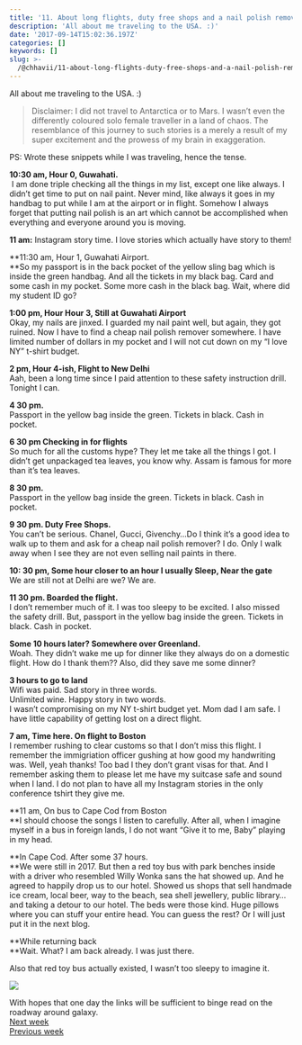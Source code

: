 ```yaml
---
title: '11. About long flights, duty free shops and a nail polish remover.'
description: 'All about me traveling to the USA. :)'
date: '2017-09-14T15:02:36.197Z'
categories: []
keywords: []
slug: >-
  /@chhavii/11-about-long-flights-duty-free-shops-and-a-nail-polish-remover-c81d1d49f385
---
```


All about me traveling to the USA. :)

> Disclaimer: I did not travel to Antarctica or to Mars. I wasn’t even the differently coloured solo female traveller in a land of chaos. The resemblance of this journey to such stories is a merely a result of my super excitement and the prowess of my brain in exaggeration.

PS: Wrote these snippets while I was traveling, hence the tense.

**10:30 am, Hour 0, Guwahati.**  
 I am done triple checking all the things in my list, except one like always. I didn’t get time to put on nail paint. Never mind, like always it goes in my handbag to put while I am at the airport or in flight. Somehow I always forget that putting nail polish is an art which cannot be accomplished when everything and everyone around you is moving.

**11 am:** Instagram story time. I love stories which actually have story to them!

**11:30 am, Hour 1, Guwahati Airport.  
**So my passport is in the back pocket of the yellow sling bag which is inside the green handbag. And all the tickets in my black bag. Card and some cash in my pocket. Some more cash in the black bag. Wait, where did my student ID go?

**1:00 pm, Hour Hour 3, Still at Guwahati Airport**  
Okay, my nails are jinxed. I guarded my nail paint well, but again, they got ruined. Now I have to find a cheap nail polish remover somewhere. I have limited number of dollars in my pocket and I will not cut down on my “I love NY” t-shirt budget.

**2 pm, Hour 4-ish, Flight to New Delhi**  
Aah, been a long time since I paid attention to these safety instruction drill. Tonight I can.

**4 30 pm.**  
Passport in the yellow bag inside the green. Tickets in black. Cash in pocket.

**6 30 pm Checking in for flights**  
So much for all the customs hype? They let me take all the things I got. I didn’t get unpackaged tea leaves, you know why. Assam is famous for more than it’s tea leaves.

**8 30 pm.**  
Passport in the yellow bag inside the green. Tickets in black. Cash in pocket.

**9 30 pm. Duty Free Shops.**   
You can’t be serious. Chanel, Gucci, Givenchy…Do I think it’s a good idea to walk up to them and ask for a cheap nail polish remover? I do. Only I walk away when I see they are not even selling nail paints in there.

**10: 30 pm, Some hour closer to an hour I usually Sleep, Near the gate**  
We are still not at Delhi are we? We are.

**11 30 pm. Boarded the flight.**  
I don’t remember much of it. I was too sleepy to be excited. I also missed the safety drill. But, passport in the yellow bag inside the green. Tickets in black. Cash in pocket.

**Some 10 hours later? Somewhere over Greenland.**  
Woah. They didn’t wake me up for dinner like they always do on a domestic flight. How do I thank them?? Also, did they save me some dinner?

**3 hours to go to land**  
Wifi was paid. Sad story in three words.   
Unlimited wine. Happy story in two words.   
I wasn’t compromising on my NY t-shirt budget yet. Mom dad I am safe. I have little capability of getting lost on a direct flight.

**7 am, Time here. On flight to Boston**  
I remember rushing to clear customs so that I don’t miss this flight. I remember the immigriation officer gushing at how good my handwriting was. Well, yeah thanks! Too bad I they don’t grant visas for that. And I remember asking them to please let me have my suitcase safe and sound when I land. I do not plan to have all my Instagram stories in the only conference tshirt they give me.

**11 am, On bus to Cape Cod from Boston  
**I should choose the songs I listen to carefully. After all, when I imagine myself in a bus in foreign lands, I do not want “Give it to me, Baby” playing in my head.

**In Cape Cod. After some 37 hours.  
**We were still in 2017. But then a red toy bus with park benches inside with a driver who resembled Willy Wonka sans the hat showed up. And he agreed to happily drop us to our hotel. Showed us shops that sell handmade ice cream, local beer, way to the beach, sea shell jewellery, public library…and taking a detour to our hotel. The beds were those kind. Huge pillows where you can stuff your entire head. You can guess the rest? Or I will just put it in the next blog.

**While returning back  
**Wait. What? I am back already. I was just there.

Also that red toy bus actually existed, I wasn’t too sleepy to imagine it.

![](https://cdn-images-1.medium.com/max/800/1*Tnoih7r0cFH1zloOZFV9gg.jpeg)

With hopes that one day the links will be sufficient to binge read on the roadway around galaxy.  
[Next week](https://medium.com/@chhavi.justme/12-about-life-coming-to-a-full-triangle-alive-blood-and-living-in-the-dark-f3ea3f157dab)  
[Previous week](https://medium.com/@chhavi.justme/10-oh-im-waitin-i-m-waitin-i-m-waitin-18e49dad685)